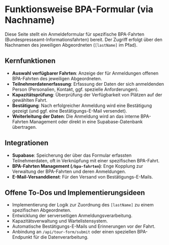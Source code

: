 # Funktionsweise BPA-Formular (via Nachname)

Diese Seite stellt ein Anmeldeformular für spezifische BPA-Fahrten (Bundespresseamt-Informationsfahrten) bereit. Der Zugriff erfolgt über den Nachnamen des jeweiligen Abgeordneten (`[lastName]` im Pfad).

## Kernfunktionen

- **Auswahl verfügbarer Fahrten**: Anzeige der für Anmeldungen offenen BPA-Fahrten des jeweiligen Abgeordneten.
- **Teilnehmerdatenerfassung**: Erfassung der Daten der sich anmeldenden Person (Personalien, Kontakt, ggf. spezielle Anforderungen).
- **Kapazitätsprüfung**: Überprüfung der Verfügbarkeit von Plätzen auf der gewählten Fahrt.
- **Bestätigung**: Nach erfolgreicher Anmeldung wird eine Bestätigung gezeigt (und ggf. eine Bestätigungs-E-Mail versendet).
- **Weiterleitung der Daten**: Die Anmeldung wird an das interne BPA-Fahrten Management oder direkt in eine Supabase-Datenbank übertragen.

## Integrationen

- **Supabase**: Speicherung der über das Formular erfassten Teilnehmerdaten, oft in Verknüpfung mit einer spezifischen BPA-Fahrt.
- **BPA-Fahrten Management (`/bpa-fahrten`)**: Enge Kopplung zur Verwaltung der BPA-Fahrten und deren Anmeldungen.
- **E-Mail-Versanddienst**: Für den Versand von Bestätigungs-E-Mails.

## Offene To-Dos und Implementierungsideen

- Implementierung der Logik zur Zuordnung des `[lastName]` zu einem spezifischen Abgeordneten.
- Entwicklung der serverseitigen Anmeldungsverarbeitung.
- Kapazitätsverwaltung und Wartelistensystem.
- Automatische Bestätigungs-E-Mails und Erinnerungen vor der Fahrt.
- Anbindung an `/api/tour-form/submit` oder einen speziellen BPA-Endpunkt für die Datenverarbeitung. 